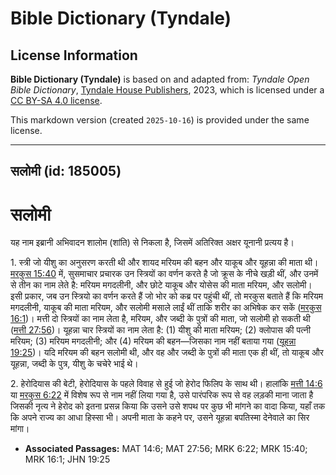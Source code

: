 # Bible Dictionary (Tyndale)

## License Information

**Bible Dictionary (Tyndale)** is based on and adapted from: _Tyndale Open Bible Dictionary_, [Tyndale House Publishers](https://tyndaleopenresources.com/), 2023, which is licensed under a [CC BY-SA 4.0 license](https://creativecommons.org/licenses/by-sa/4.0/legalcode.en).

This markdown version (created `2025-10-16`) is provided under the same license.



--------------------------------

## सलोमी (id: 185005)

सलोमी
=====

यह नाम इब्रानी अभिवादन शालोम (शांति) से निकला है, जिसमें अतिरिक्त अक्षर यूनानी प्रत्यय है।

1\. स्त्री जो यीशु का अनुसरण करती थी और शायद मरियम की बहन और याकूब और यूहन्ना की माता थी। [मरकुस 15:40](https://ref.ly/Mark15:40) में, सुसमाचार प्रचारक उन स्त्रियों का वर्णन करते है जो क्रूस के नीचे खड़ी थीं, और उनमें से तीन का नाम लेते है: मरियम मगदलीनी, और छोटे याकूब और योसेस की माता मरियम, और सलोमी। इसी प्रकार, जब उन स्त्रियो का वर्णन करते हैं जो भोर को कब्र पर पहुंची थीं, तो मरकुस बताते हैं कि मरियम मगदलीनी, याकूब की माता मरियम, और सलोमी मसाले लाईं थीं ताकि शरीर का अभिषेक कर सकें ([मरकुस 16:1](https://ref.ly/Mark16:1))। मत्ती दो स्त्रियों का नाम लेता है, मरियम, और जब्दी के पुत्रों की माता, जो सलोमी हो सकती थी ([मत्ती 27:56](https://ref.ly/Matt27:56))। यूहन्ना चार स्त्रियों का नाम लेता है: (1\) यीशु की माता मरियम; (2\) क्लोपास की पत्नी मरियम; (3\) मरियम मगदलीनी; और (4\) मरियम की बहन—जिसका नाम नहीं बताया गया ([यूहन्ना 19:25](https://ref.ly/John19:25))। यदि मरियम की बहन सलोमी थी, और वह और जब्दी के पुत्रों की माता एक ही थीं, तो याकूब और यूहन्ना, जब्दी के पुत्र, यीशु के चचेरे भाई थे।

2\. हेरोदियास की बेटी, हेरोदियास के पहले विवाह से हुई जो हेरोद फिलिप के साथ थी। हालांकि [मत्ती 14:6](https://ref.ly/Matt14:6) या [मरकुस 6:22](https://ref.ly/Mark6:22) में विशेष रूप से नाम नहीं लिया गया है, उसे पारंपरिक रूप से वह लड़की माना जाता है जिसकी नृत्य ने हेरोद को इतना प्रसन्न किया कि उसने उसे शपथ पर कुछ भी मांगने का वादा किया, यहाँ तक कि अपने राज्य का आधा हिस्सा भी। अपनी माता के कहने पर, उसने यूहन्ना बपतिस्मा देनेवाले का सिर मांगा।

* **Associated Passages:** MAT 14:6; MAT 27:56; MRK 6:22; MRK 15:40; MRK 16:1; JHN 19:25

